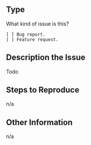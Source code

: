 ## Type
What kind of issue is this?

<!-- please check the one that applies using an "x" -->
```
[ ] Bug report.
[ ] Feature request.
```

## Description the Issue
<!-- describe what the issue is about -->
Todo

## Steps to Reproduce
<!-- steps to reproduce or, if possible, a minimal demo of the issue / scenario -->
n/a

## Other Information
<!-- please include any additional information that might be helpful -->
n/a

